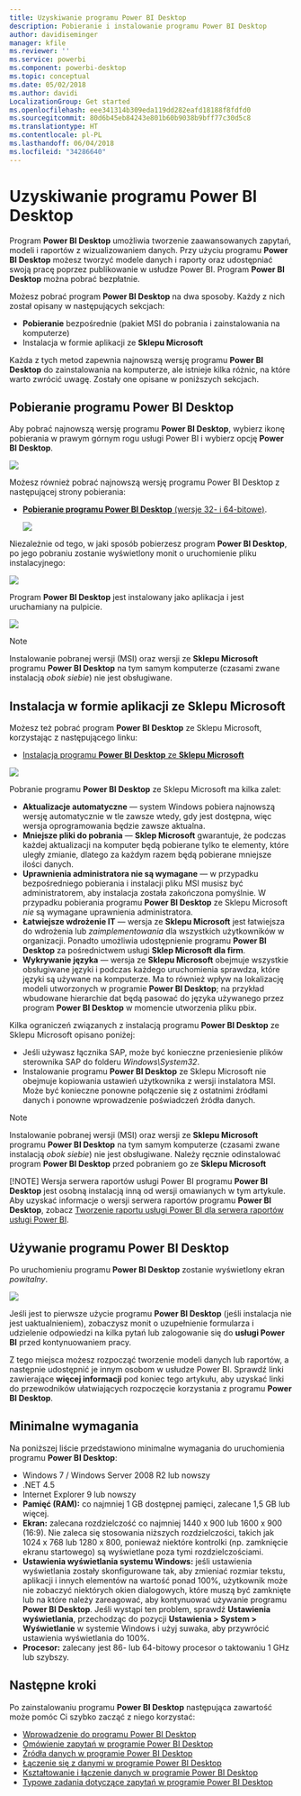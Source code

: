 ```yaml
---
title: Uzyskiwanie programu Power BI Desktop
description: Pobieranie i instalowanie programu Power BI Desktop
author: davidiseminger
manager: kfile
ms.reviewer: ''
ms.service: powerbi
ms.component: powerbi-desktop
ms.topic: conceptual
ms.date: 05/02/2018
ms.author: davidi
LocalizationGroup: Get started
ms.openlocfilehash: eee341314b309eda119dd282eafd18188f8fdfd0
ms.sourcegitcommit: 80d6b45eb84243e801b60b9038b9bff77c30d5c8
ms.translationtype: HT
ms.contentlocale: pl-PL
ms.lasthandoff: 06/04/2018
ms.locfileid: "34286640"
---
```

# <a name="get-power-bi-desktop"></a>Uzyskiwanie programu Power BI Desktop
Program **Power BI Desktop** umożliwia tworzenie zaawansowanych zapytań, modeli i raportów z wizualizowaniem danych. Przy użyciu programu **Power BI Desktop** możesz tworzyć modele danych i raporty oraz udostępniać swoją pracę poprzez publikowanie w usłudze Power BI.  Program **Power BI Desktop** można pobrać bezpłatnie.

Możesz pobrać program **Power BI Desktop** na dwa sposoby. Każdy z nich został opisany w następujących sekcjach:

* **Pobieranie** bezpośrednie (pakiet MSI do pobrania i zainstalowania na komputerze)
* Instalacja w formie aplikacji ze **Sklepu Microsoft**

Każda z tych metod zapewnia najnowszą wersję programu **Power BI Desktop** do zainstalowania na komputerze, ale istnieje kilka różnic, na które warto zwrócić uwagę. Zostały one opisane w poniższych sekcjach.

## <a name="download-power-bi-desktop"></a>Pobieranie programu Power BI Desktop
Aby pobrać najnowszą wersję programu **Power BI Desktop**, wybierz ikonę pobierania w prawym górnym rogu usługi Power BI i wybierz opcję **Power BI Desktop**.

![](media/desktop-get-the-desktop/getpbid_downloads.png)

Możesz również pobrać najnowszą wersję programu Power BI Desktop z następującej strony pobierania:

* [**Pobieranie programu Power BI Desktop** (wersje 32- i 64-bitowe)](https://powerbi.microsoft.com/desktop).
  
  [![](media/service-admin-power-bi-security/PBI_Security_01.png)](https://powerbi.microsoft.com/desktop)

Niezależnie od tego, w jaki sposób pobierzesz program **Power BI Desktop**, po jego pobraniu zostanie wyświetlony monit o uruchomienie pliku instalacyjnego:

![](media/desktop-get-the-desktop/getpbid_3.png)

Program **Power BI Desktop** jest instalowany jako aplikacja i jest uruchamiany na pulpicie.

![](media/desktop-get-the-desktop/designer_gsg_install.png)

> [!NOTE]
> Instalowanie pobranej wersji (MSI) oraz wersji ze **Sklepu Microsoft** programu **Power BI Desktop** na tym samym komputerze (czasami zwane instalacją *obok siebie*) nie jest obsługiwane.
> 
> 

## <a name="install-as-an-app-from-the-microsoft-store"></a>Instalacja w formie aplikacji ze Sklepu Microsoft
Możesz też pobrać program **Power BI Desktop** ze Sklepu Microsoft, korzystając z następującego linku:

* [Instalacja programu **Power BI Desktop** ze **Sklepu Microsoft**](http://aka.ms/pbidesktopstore)

![](media/desktop-get-the-desktop/getpbid_04.png)

Pobranie programu **Power BI Desktop** ze Sklepu Microsoft ma kilka zalet:

* **Aktualizacje automatyczne** — system Windows pobiera najnowszą wersję automatycznie w tle zawsze wtedy, gdy jest dostępna, więc wersja oprogramowania będzie zawsze aktualna.
* **Mniejsze pliki do pobrania** — **Sklep Microsoft** gwarantuje, że podczas każdej aktualizacji na komputer będą pobierane tylko te elementy, które uległy zmianie, dlatego za każdym razem będą pobierane mniejsze ilości danych.
* **Uprawnienia administratora nie są wymagane** — w przypadku bezpośredniego pobierania i instalacji pliku MSI musisz być administratorem, aby instalacja została zakończona pomyślnie. W przypadku pobierania programu **Power BI Desktop** ze Sklepu Microsoft *nie* są wymagane uprawnienia administratora.
* **Łatwiejsze wdrożenie IT** — wersja ze **Sklepu Microsoft** jest łatwiejsza do wdrożenia lub *zaimplementowania* dla wszystkich użytkowników w organizacji. Ponadto umożliwia udostępnienie programu **Power BI Desktop** za pośrednictwem usługi **Sklep Microsoft dla firm**.
* **Wykrywanie języka** — wersja ze **Sklepu Microsoft** obejmuje wszystkie obsługiwane języki i podczas każdego uruchomienia sprawdza, które języki są używane na komputerze. Ma to również wpływ na lokalizację modeli utworzonych w programie **Power BI Desktop**; na przykład wbudowane hierarchie dat będą pasować do języka używanego przez program **Power BI Desktop** w momencie utworzenia pliku pbix.

Kilka ograniczeń związanych z instalacją programu **Power BI Desktop** ze Sklepu Microsoft opisano poniżej:

* Jeśli używasz łącznika SAP, może być konieczne przeniesienie plików sterownika SAP do folderu *Windows\System32*.
* Instalowanie programu **Power BI Desktop** ze Sklepu Microsoft nie obejmuje kopiowania ustawień użytkownika z wersji instalatora MSI. Może być konieczne ponowne połączenie się z ostatnimi źródłami danych i ponowne wprowadzenie poświadczeń źródła danych. 

> [!NOTE]
> Instalowanie pobranej wersji (MSI) oraz wersji ze **Sklepu Microsoft** programu **Power BI Desktop** na tym samym komputerze (czasami zwane instalacją *obok siebie*) nie jest obsługiwane. Należy ręcznie odinstalować program **Power BI Desktop** przed pobraniem go ze **Sklepu Microsoft**
> 
> [!NOTE]
> Wersja serwera raportów usługi Power BI programu **Power BI Desktop** jest osobną instalacją inną od wersji omawianych w tym artykule. Aby uzyskać informacje o wersji serwera raportów programu **Power BI Desktop**, zobacz [Tworzenie raportu usługi Power BI dla serwera raportów usługi Power BI](report-server/quickstart-create-powerbi-report.md).
> 
> 

## <a name="using-power-bi-desktop"></a>Używanie programu Power BI Desktop
Po uruchomieniu programu **Power BI Desktop** zostanie wyświetlony ekran *powitalny*.

![](media/desktop-get-the-desktop/getpbid_05.png)

Jeśli jest to pierwsze użycie programu **Power BI Desktop** (jeśli instalacja nie jest uaktualnieniem), zobaczysz monit o uzupełnienie formularza i udzielenie odpowiedzi na kilka pytań lub zalogowanie się do **usługi Power BI** przed kontynuowaniem pracy.

Z tego miejsca możesz rozpocząć tworzenie modeli danych lub raportów, a następnie udostępnić je innym osobom w usłudze Power BI. Sprawdź linki zawierające **więcej informacji** pod koniec tego artykułu, aby uzyskać linki do przewodników ułatwiających rozpoczęcie korzystania z programu **Power BI Desktop**.

## <a name="minimum-requirements"></a>Minimalne wymagania
Na poniższej liście przedstawiono minimalne wymagania do uruchomienia programu **Power BI Desktop**:

* Windows 7 / Windows Server 2008 R2 lub nowszy
* .NET 4.5
* Internet Explorer 9 lub nowszy
* **Pamięć (RAM):** co najmniej 1 GB dostępnej pamięci, zalecane 1,5 GB lub więcej.
* **Ekran:** zalecana rozdzielczość co najmniej 1440 x 900 lub 1600 x 900 (16:9). Nie zaleca się stosowania niższych rozdzielczości, takich jak 1024 x 768 lub 1280 x 800, ponieważ niektóre kontrolki (np. zamknięcie ekranu startowego) są wyświetlane poza tymi rozdzielczościami.
* **Ustawienia wyświetlania systemu Windows:** jeśli ustawienia wyświetlania zostały skonfigurowane tak, aby zmieniać rozmiar tekstu, aplikacji i innych elementów na wartość ponad 100%, użytkownik może nie zobaczyć niektórych okien dialogowych, które muszą być zamknięte lub na które należy zareagować, aby kontynuować używanie programu **Power BI Desktop**. Jeśli wystąpi ten problem, sprawdź **Ustawienia wyświetlania**, przechodząc do pozycji **Ustawienia > System > Wyświetlanie** w systemie Windows i użyj suwaka, aby przywrócić ustawienia wyświetlania do 100%.
* **Procesor:** zalecany jest 86- lub 64-bitowy procesor o taktowaniu 1 GHz lub szybszy.

## <a name="next-steps"></a>Następne kroki
Po zainstalowaniu programu **Power BI Desktop** następująca zawartość może pomóc Ci szybko zacząć z niego korzystać:

* [Wprowadzenie do programu Power BI Desktop](desktop-getting-started.md)
* [Omówienie zapytań w programie Power BI Desktop](desktop-query-overview.md)
* [Źródła danych w programie Power BI Desktop](desktop-data-sources.md)
* [Łączenie się z danymi w programie Power BI Desktop](desktop-connect-to-data.md)
* [Kształtowanie i łączenie danych w programie Power BI Desktop](desktop-shape-and-combine-data.md)
* [Typowe zadania dotyczące zapytań w programie Power BI Desktop](desktop-common-query-tasks.md)   


